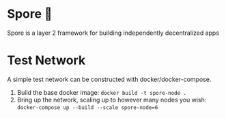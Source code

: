 # Spore 🍄
Spore is a layer 2 framework for building independently decentralized apps

# Test Network

A simple test network can be constructed with docker/docker-compose.

1. Build the base docker image: 
    `docker build -t spore-node .`
2. Bring up the network, scaling up to however many nodes you wish: 
    `docker-compose up --build --scale spore-node=6`

